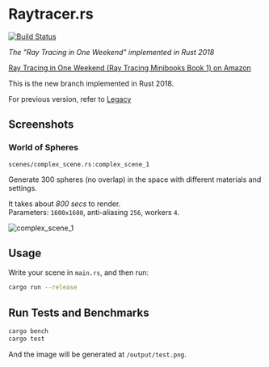 # Raytracer.rs

[![Build Status](https://travis-ci.com/SkyZH/raytracer.rs.svg?branch=master)](https://travis-ci.com/SkyZH/raytracer.rs)

_The "Ray Tracing in One Weekend" implemented in Rust 2018_

[Ray Tracing in One Weekend (Ray Tracing Minibooks Book 1) on Amazon](https://www.amazon.com/Ray-Tracing-Weekend-Minibooks-Book-ebook/dp/B01B5AODD8/)

This is the new branch implemented in Rust 2018.

For previous version, refer to [Legacy](https://github.com/SkyZH/raytracer.rs/tree/legacy)

## Screenshots

### World of Spheres 

`scenes/complex_scene.rs:complex_scene_1`

Generate 300 spheres (no overlap) in the space with different materials and settings.

It takes about *800 secs* to render.    
Parameters: `1600x1600`, anti-aliasing `256`, workers `4`.

![complex_scene_1](https://user-images.githubusercontent.com/4198311/51087070-38a7f300-1789-11e9-9b84-d96f9bb1d556.png)


## Usage

Write your scene in `main.rs`, and then run:    
```bash
cargo run --release
```

## Run Tests and Benchmarks

```bash
cargo bench
cargo test
```

And the image will be generated at `/output/test.png`.
